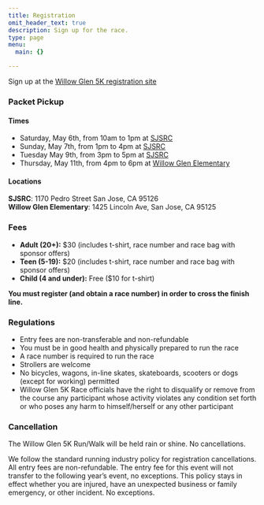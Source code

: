 ```yaml
---
title: Registration
omit_header_text: true
description: Sign up for the race.
type: page
menu:
  main: {}

---
```

Sign up at the [Willow Glen 5K registration site](https://raceroster.com/events/2023/72166/willow-glen-5k-runwalk-for-education)

### Packet Pickup

#### Times

* Saturday, May 6th, from 10am to 1pm at [SJSRC](https://www.sjsrc.com/)
* Sunday, May 7th, from 1pm to 4pm at [SJSRC](https://www.sjsrc.com/)
* Tuesday May 9th, from 3pm to 5pm at [SJSRC](https://www.sjsrc.com/)
* Thursday, May 11th, from 4pm to 6pm at [Willow Glen Elementary](https://wge.sjusd.org/)

#### Locations

**SJSRC**: 1170 Pedro Street San Jose, CA 95126   
**Willow Glen Elementary**: 1425 Lincoln Ave, San Jose, CA 95125

### Fees

* **Adult (20+):** $30 (includes t-shirt, race number and race bag with sponsor offers)
* **Teen (5-19):** $20 (includes t-shirt, race number and race bag with sponsor offers)
* **Child (4 and under):** Free ($10 for t-shirt)

**You must register (and obtain a race number) in order to cross the finish line.**

### Regulations

* Entry fees are non-transferable and non-refundable
* You must be in good health and physically prepared to run the race
* A race number is required to run the race
* Strollers are welcome
* No bicycles, wagons, in-line skates, skateboards, scooters or dogs (except for working) permitted
* Willow Glen 5K Race officials have the right to disqualify or remove from the course any participant whose activity violates any condition set forth or who poses any harm to himself/herself or any other participant

### Cancellation

The Willow Glen 5K Run/Walk will be held rain or shine. No cancellations.

We follow the standard running industry policy for registration cancellations. All entry fees are non-refundable. The entry fee for this event will not transfer to the following year’s event, no exceptions. This policy stays in effect whether you are injured, have an unexpected business or family emergency, or other incident. No exceptions.
